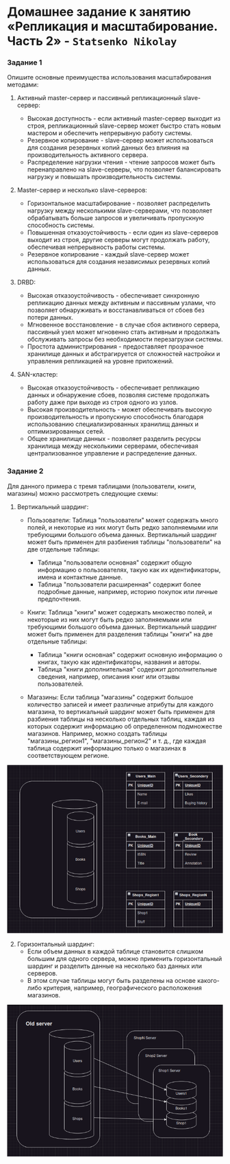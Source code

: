 # Домашнее задание к занятию «Репликация и масштабирование. Часть 2» - `Statsenko Nikolay`

### Задание 1

Опишите основные преимущества использования масштабирования методами:

1) Активный master-сервер и пассивный репликационный slave-сервер:
   - Высокая доступность - если активный master-сервер выходит из строя, репликационный slave-сервер может быстро стать новым мастером и обеспечить непрерывную работу системы.
   - Резервное копирование - slave-сервер может использоваться для создания резервных копий данных без влияния на производительность активного сервера.
   - Распределение нагрузки чтения - чтение запросов может быть перенаправлено на slave-серверы, что позволяет балансировать нагрузку и повышать производительность системы.

2) Master-сервер и несколько slave-серверов:
   - Горизонтальное масштабирование - позволяет распределить нагрузку между несколькими slave-серверами, что позволяет обрабатывать больше запросов и увеличивать пропускную способность системы.
   - Повышенная отказоустойчивость - если один из slave-серверов выходит из строя, другие серверы могут продолжать работу, обеспечивая непрерывность работы системы.
   - Резервное копирование - каждый slave-сервер может использоваться для создания независимых резервных копий данных.

3) DRBD:
   - Высокая отказоустойчивость - обеспечивает синхронную репликацию данных между активным и пассивным узлами, что позволяет обнаруживать и восстанавливаться от сбоев без потери данных.
   - Мгновенное восстановление - в случае сбоя активного сервера, пассивный узел может мгновенно стать активным и продолжать обслуживать запросы без необходимости перезагрузки системы.
   - Простота администрирования - предоставляет прозрачное хранилище данных и абстрагируется от сложностей настройки и управления репликацией на уровне приложений.

4) SAN-кластер:
   - Высокая отказоустойчивость - обеспечивает репликацию данных и обнаружение сбоев, позволяя системе продолжать работу даже при выходе из строя одного из узлов.
   - Высокая производительность - может обеспечивать высокую производительность и пропускную способность благодаря использованию специализированных хранилищ данных и оптимизированных сетей.
   - Общее хранилище данных - позволяет разделить ресурсы хранилища между несколькими серверами, обеспечивая централизованное управление и распределение данных.

### Задание 2

Для данного примера с тремя таблицами (пользователи, книги, магазины) можно рассмотреть следующие схемы:

1. Вертикальный шардинг:
   - Пользователи: Таблица "пользователи" может содержать много полей, и некоторые из них могут быть редко заполняемыми или требующими большого объема данных. Вертикальный шардинг может быть применен для разбиения таблицы "пользователи" на две отдельные таблицы:
     - Таблица "пользователи основная" содержит общую информацию о пользователях, такую как их идентификаторы, имена и контактные данные.
     - Таблица "пользователи расширенная" содержит более подробные данные, например, историю покупок или личные предпочтения.

   - Книги: Таблица "книги" может содержать множество полей, и некоторые из них могут быть редко заполняемыми или требующими большого объема данных. Вертикальный шардинг может быть применен для разделения таблицы "книги" на две отдельные таблицы:
     - Таблица "книги основная" содержит основную информацию о книгах, такую как идентификаторы, названия и авторы.
     - Таблица "книги дополнительная" содержит дополнительные сведения, например, описания книг или отзывы пользователей.

   - Магазины: Если таблица "магазины" содержит большое количество записей и имеет различные атрибуты для каждого магазина, то вертикальный шардинг может быть применен для разбиения таблицы на несколько отдельных таблиц, каждая из которых содержит информацию об определенном подмножестве магазинов. Например, можно создать таблицы "магазины_регион1", "магазины_регион2" и т. д., где каждая таблица содержит информацию только о магазинах в соответствующем регионе.

![Task2_1](https://raw.githubusercontent.com/Pookson/sys-pattern-homework/main/img/12.7/repl2_task2_1.png)

2. Горизонтальный шардинг:
   - Если объем данных в каждой таблице становится слишком большим для одного сервера, можно применить горизонтальный шардинг и разделить данные на несколько баз данных или серверов.
   - В этом случае таблицы могут быть разделены на основе какого-либо критерия, например, географического расположения магазинов.

![Task2_2](https://raw.githubusercontent.com/Pookson/sys-pattern-homework/main/img/12.7/repl2_task2_2.png)
